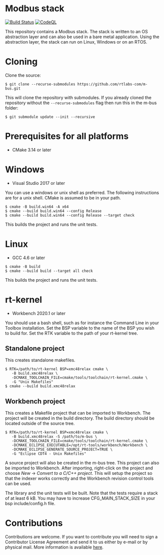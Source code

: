 Modbus stack
=============
[![Build Status](https://github.com/rtlabs-com/m-bus/workflows/Build/badge.svg?branch=master)](https://github.com/rtlabs-com/m-bus/actions?workflow=Build)
[![CodeQL](https://github.com/rtlabs-com/m-bus/workflows/CodeQL/badge.svg?branch=master)](https://github.com/rtlabs-com/m-bus/actions?workflow=CodeQL)

This repository contains a Modbus stack. The stack is written to an OS
abstraction layer and can also be used in a bare metal
application. Using the abstraction layer, the stack can run on Linux,
Windows or on an RTOS.

Cloning
=======

Clone the source:

```
$ git clone --recurse-submodules https://github.com/rtlabs-com/m-bus.git
```

This will clone the repository with submodules. If you already cloned
the repository without the `--recurse-submodules` flag then run this
in the m-bus folder:

```
$ git submodule update --init --recursive
```

Prerequisites for all platforms
===============================

 * CMake 3.14 or later

Windows
=======

 * Visual Studio 2017 or later

You can use a windows or unix shell as preferred. The following
instructions are for a unix shell. CMake is assumed to be in your
path.

```
$ cmake -B build.win64 -A x64
$ cmake --build build.win64 --config Release
$ cmake --build build.win64 --config Release --target check
```

This builds the project and runs the unit tests.

Linux
=====

 * GCC 4.6 or later

```
$ cmake -B build
$ cmake --build build --target all check
```

This builds the project and runs the unit tests.

rt-kernel
=========

 * Workbench 2020.1 or later

You should use a bash shell, such as for instance the Command Line in
your Toolbox installation. Set the BSP variable to the name of the BSP
you wish to build for. Set the RTK variable to the path of your
rt-kernel tree.

Standalone project
------------------

This creates standalone makefiles.

```
$ RTK=/path/to/rt-kernel BSP=xmc48relax cmake \
   -B build.xmc48relax \
   -DCMAKE_TOOLCHAIN_FILE=cmake/tools/toolchain/rt-kernel.cmake \
   -G "Unix Makefiles"
$ cmake --build build.xmc48relax
```

Workbench project
-----------------

This creates a Makefile project that can be imported to Workbench. The
project will be created in the build directory. The build directory
should be located outside of the source tree.

```
$ RTK=/path/to/rt-kernel BSP=xmc48relax cmake \
   -B build.xmc48relax -S /path/to/m-bus \
   -DCMAKE_TOOLCHAIN_FILE=cmake/tools/toolchain/rt-kernel.cmake \
   -DCMAKE_ECLIPSE_EXECUTABLE=/opt/rt-tools/workbench/Workbench \
   -DCMAKE_ECLIPSE_GENERATE_SOURCE_PROJECT=TRUE \
   -G "Eclipse CDT4 - Unix Makefiles"
```

A source project will also be created in the m-bus tree. This project
can also be imported to Workbench. After importing, right-click on the
project and choose *New* -> *Convert to a C/C++ project*. This will
setup the project so that the indexer works correctly and the
Workbench revision control tools can be used.

The library and the unit tests will be built. Note that the tests
require a stack of at least 6 kB. You may have to increase
CFG_MAIN_STACK_SIZE in your bsp include/config.h file.

Contributions
=============

Contributions are welcome. If you want to contribute you will need to
sign a Contributor License Agreement and send it to us either by
e-mail or by physical mail. More information is available
[here](https://rt-labs.com/contribution).
